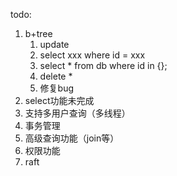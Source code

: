 todo:
1. b+tree
   1. update
   2. select xxx where id = xxx
   3. select * from db where id in {};
   4. delete *
   5. 修复bug
2. select功能未完成
3. 支持多用户查询（多线程）
4. 事务管理
5. 高级查询功能（join等）
6. 权限功能
7. raft